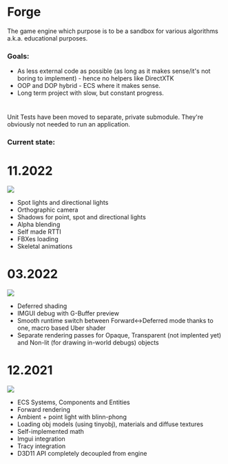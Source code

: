 # Forge
The game engine which purpose is to be a sandbox for various algorithms a.k.a. educational purposes.

### Goals:
- As less external code as possible (as long as it makes sense/it's not boring to implement) - hence no helpers like DirectXTK
- OOP and DOP hybrid - ECS where it makes sense.
- Long term project with slow, but constant progress.

#

Unit Tests have been moved to separate, private submodule. They're obviously not needed to run an application.

### Current state:

# 11.2022
[![](https://markdown-videos.deta.dev/youtube/gvsBKjrnRLk)](https://youtu.be/gvsBKjrnRLk)
- Spot lights and directional lights
- Orthographic camera
- Shadows for point, spot and directional lights
- Alpha blending
- Self made RTTI
- FBXes loading
- Skeletal animations

# 03.2022
![](Journal/040322/state.gif)
- Deferred shading
- IMGUI debug with G-Buffer preview
- Smooth runtime switch between Forward<->Deferred mode thanks to one, macro based Uber shader
- Separate rendering passes for Opaque, Transparent (not implented yet) and Non-lit (for drawing in-world debugs) objects

# 12.2021
![](Journal/301221/state.gif)
- ECS Systems, Components and Entities
- Forward rendering
- Ambient + point light with blinn-phong
- Loading obj models (using tinyobj), materials and diffuse textures
- Self-implemented math
- Imgui integration
- Tracy integration
- D3D11 API completely decoupled from engine
